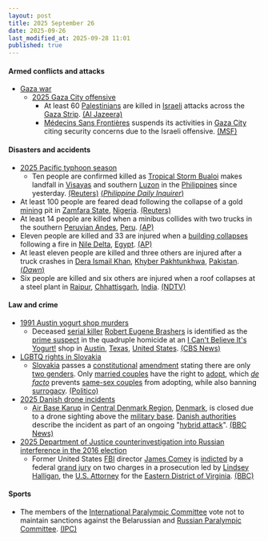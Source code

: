 ```yaml
---
layout: post
title: 2025 September 26
date: 2025-09-26
last_modified_at: 2025-09-28 11:01
published: true
---
```



#### Armed conflicts and attacks

* [Gaza war](https://en.wikipedia.org/wiki/Gaza_war "Gaza war")
  * [2025 Gaza City offensive](https://en.wikipedia.org/wiki/2025_Gaza_City_offensive "2025 Gaza City offensive")
    * At least 60 [Palestinians](https://en.wikipedia.org/wiki/Palestinians "Palestinians") are killed in [Israeli](https://en.wikipedia.org/wiki/Israel_Defense_Forces "Israel Defense Forces") attacks across the [Gaza Strip](https://en.wikipedia.org/wiki/Gaza_Strip "Gaza Strip"). [(Al Jazeera)](https://www.aljazeera.com/news/liveblog/2025/9/26/live-israel-kills-at-least-10-palestinians-as-gaza-attacks-resume)
    * [Médecins Sans Frontières](https://en.wikipedia.org/wiki/M%C3%A9decins_Sans_Fronti%C3%A8res "Médecins Sans Frontières") suspends its activities in [Gaza City](https://en.wikipedia.org/wiki/Gaza_City "Gaza City") citing security concerns due to the Israeli offensive. [(MSF)](https://www.msf.org/msf-forced-suspend-activities-amid-israeli-offensive-gaza-city)

#### Disasters and accidents

* [2025 Pacific typhoon season](https://en.wikipedia.org/wiki/2025_Pacific_typhoon_season "2025 Pacific typhoon season")
  * Ten people are confirmed killed as [Tropical Storm Bualoi](https://en.wikipedia.org/wiki/Typhoon_Bualoi_%282025%29 "Typhoon Bualoi (2025)") makes landfall in [Visayas](https://en.wikipedia.org/wiki/Visayas "Visayas") and southern [Luzon](https://en.wikipedia.org/wiki/Luzon "Luzon") in the [Philippines](https://en.wikipedia.org/wiki/Philippines "Philippines") since yesterday. [(Reuters)](https://www.reuters.com/business/environment/least-three-dead-tropical-storm-bualoi-sweeps-through-philippines-2025-09-26/) [(*Philippine Daily Inquirer*)](https://newsinfo.inquirer.net/2116095/7-fatalities-reported-in-biliran-bringing-opong-death-toll-to-10)
* At least 100 people are feared dead following the collapse of a gold [mining](https://en.wikipedia.org/wiki/Mining_industry_of_Nigeria "Mining industry of Nigeria") pit in [Zamfara State](https://en.wikipedia.org/wiki/Zamfara_State "Zamfara State"), [Nigeria](https://en.wikipedia.org/wiki/Nigeria "Nigeria"). [(Reuters)](https://www.reuters.com/world/africa/least-100-feared-dead-northwest-nigeria-gold-mine-collapse-locals-say-2025-09-26/)
* At least 14 people are killed when a minibus collides with two trucks in the southern [Peruvian Andes](https://en.wikipedia.org/wiki/Peruvian_Andes "Peruvian Andes"), [Peru](https://en.wikipedia.org/wiki/Peru "Peru"). [(AP)](https://apnews.com/video/bus-crash-in-peru-kills-at-least-14-people-8c0011a90f514ad9ada7de1a4f11b4be)
* Eleven people are killed and 33 are injured when a [building collapses](https://en.wikipedia.org/wiki/Building_collapse "Building collapse") following a fire in [Nile Delta](https://en.wikipedia.org/wiki/Nile_Delta "Nile Delta"), [Egypt](https://en.wikipedia.org/wiki/Egypt "Egypt"). [(AP)](https://apnews.com/article/fire-textile-dye-business-gharbia-nile-delta-firefighters-2806f2c58e632ee2b933791bce1e5010)
* At least eleven people are killed and three others are injured after a truck crashes in [Dera Ismail Khan](https://en.wikipedia.org/wiki/Dera_Ismail_Khan "Dera Ismail Khan"), [Khyber Pakhtunkhwa](https://en.wikipedia.org/wiki/Khyber_Pakhtunkhwa "Khyber Pakhtunkhwa"), [Pakistan](https://en.wikipedia.org/wiki/Pakistan "Pakistan"). [(*Dawn*)](https://www.dawn.com/news/1944745/at-least-11-dead-3-wounded-as-truck-crashes-in-kps-di-khan-rescue-1122)
* Six people are killed and six others are injured when a roof collapses at a steel plant in [Raipur](https://en.wikipedia.org/wiki/Raipur "Raipur"), [Chhattisgarh](https://en.wikipedia.org/wiki/Chhattisgarh "Chhattisgarh"), [India](https://en.wikipedia.org/wiki/India "India"). [(NDTV)](https://www.ndtv.com/india-news/6-dead-6-injured-as-roof-of-structure-in-chhattisgarh-steel-plant-collapses-cops-9350709)

#### Law and crime

* [1991 Austin yogurt shop murders](https://en.wikipedia.org/wiki/1991_Austin_yogurt_shop_murders "1991 Austin yogurt shop murders")
  * Deceased [serial killer](https://en.wikipedia.org/wiki/Serial_killer "Serial killer") [Robert Eugene Brashers](https://en.wikipedia.org/wiki/Robert_Eugene_Brashers "Robert Eugene Brashers") is identified as the [prime suspect](https://en.wikipedia.org/wiki/Prime_suspect "Prime suspect") in the quadruple homicide at an [I Can't Believe It's Yogurt!](https://en.wikipedia.org/wiki/I_Can%27t_Believe_It%27s_Yogurt%21 "I Can't Believe It's Yogurt!") shop in [Austin](https://en.wikipedia.org/wiki/Austin%2C_Texas "Austin, Texas"), [Texas](https://en.wikipedia.org/wiki/Texas "Texas"), [United States](https://en.wikipedia.org/wiki/United_States "United States"). [(CBS News)](https://www.cbsnews.com/news/suspect-identified-in-infamous-texas-yogurt-shop-murder-case-48-hours/)
* [LGBTQ rights in Slovakia](https://en.wikipedia.org/wiki/LGBTQ_rights_in_Slovakia "LGBTQ rights in Slovakia")
  * [Slovakia](https://en.wikipedia.org/wiki/Slovakia "Slovakia") passes a [constitutional](https://en.wikipedia.org/wiki/Constitution_of_Slovakia "Constitution of Slovakia") [amendment](https://en.wikipedia.org/wiki/Constitution_of_Slovakia#Amendments "Constitution of Slovakia") stating there are only [two genders](https://en.wikipedia.org/wiki/Gender_binary "Gender binary"). Only [married couples](https://en.wikipedia.org/wiki/Married_couple "Married couple") have the right to [adopt](https://en.wikipedia.org/wiki/Adopt "Adopt"), which *[de facto](https://en.wikipedia.org/wiki/De_facto "De facto")* prevents [same-sex couples](https://en.wikipedia.org/wiki/Same-sex_couple "Same-sex couple") from adopting, while also banning [surrogacy](https://en.wikipedia.org/wiki/Surrogacy "Surrogacy"). [(Politico)](https://www.politico.eu/article/slovakia-two-gender-constitution-male-female/)
* [2025 Danish drone incidents](https://en.wikipedia.org/wiki/2025_Danish_drone_incidents "2025 Danish drone incidents")
  * [Air Base Karup](https://en.wikipedia.org/wiki/Air_Base_Karup "Air Base Karup") in [Central Denmark Region](https://en.wikipedia.org/wiki/Central_Denmark_Region "Central Denmark Region"), [Denmark](https://en.wikipedia.org/wiki/Denmark "Denmark"), is closed due to a drone sighting above the [military base](https://en.wikipedia.org/wiki/Military_base "Military base"). [Danish authorities](https://en.wikipedia.org/wiki/Cabinet_of_Denmark "Cabinet of Denmark") describe the incident as part of an ongoing "[hybrid attack](https://en.wikipedia.org/wiki/Hybrid_warfare "Hybrid warfare")". [(BBC News)](https://www.bbc.com/news/articles/c3rvzdq93yro)
* [2025 Department of Justice counterinvestigation into Russian interference in the 2016 election](https://en.wikipedia.org/wiki/2025_Department_of_Justice_counterinvestigation_into_Russian_interference_in_the_2016_election "2025 Department of Justice counterinvestigation into Russian interference in the 2016 election")
  * Former United States [FBI](https://en.wikipedia.org/wiki/FBI "FBI") director [James Comey](https://en.wikipedia.org/wiki/James_Comey "James Comey") is [indicted](https://en.wikipedia.org/wiki/James_Comey#Federal_indictment "James Comey") by a federal [grand jury](https://en.wikipedia.org/wiki/Grand_juries_in_the_United_States "Grand juries in the United States") on two charges in a prosecution led by [Lindsey Halligan](https://en.wikipedia.org/wiki/Lindsey_Halligan "Lindsey Halligan"), the [U.S. Attorney](https://en.wikipedia.org/wiki/United_States_Attorney "United States Attorney") for the [Eastern District of Virginia](https://en.wikipedia.org/wiki/United_States_District_Court_for_the_Eastern_District_of_Virginia "United States District Court for the Eastern District of Virginia"). [(BBC)](https://www.bbc.com/news/articles/cy50ggv35zpo)

#### Sports

* The members of the [International Paralympic Committee](https://en.wikipedia.org/wiki/International_Paralympic_Committee "International Paralympic Committee") vote not to maintain sanctions against the Belarussian and [Russian Paralympic Committee](https://en.wikipedia.org/wiki/Russian_Paralympic_Committee "Russian Paralympic Committee"). [(IPC)](https://www.paralympic.org/news/ipc-members-vote-not-maintain-npc-belarus-and-npc-russia-s-partial-suspensions)
